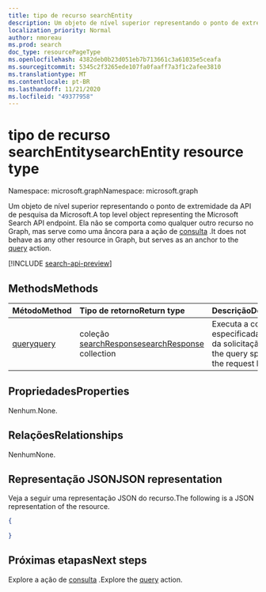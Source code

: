 ```yaml
---
title: tipo de recurso searchEntity
description: Um objeto de nível superior representando o ponto de extremidade da API de pesquisa da Microsoft.
localization_priority: Normal
author: nmoreau
ms.prod: search
doc_type: resourcePageType
ms.openlocfilehash: 4382deb0b23d051eb7b713661c3a61035e5ceafa
ms.sourcegitcommit: 5345c2f3265ede107fa0faaff7a3f1c2afee3810
ms.translationtype: MT
ms.contentlocale: pt-BR
ms.lasthandoff: 11/21/2020
ms.locfileid: "49377958"
---
```

# <a name="searchentity-resource-type"></a><span data-ttu-id="12cec-103">tipo de recurso searchEntity</span><span class="sxs-lookup"><span data-stu-id="12cec-103">searchEntity resource type</span></span>

<span data-ttu-id="12cec-104">Namespace: microsoft.graph</span><span class="sxs-lookup"><span data-stu-id="12cec-104">Namespace: microsoft.graph</span></span>

<span data-ttu-id="12cec-105">Um objeto de nível superior representando o ponto de extremidade da API de pesquisa da Microsoft.</span><span class="sxs-lookup"><span data-stu-id="12cec-105">A top level object representing the Microsoft Search API endpoint.</span></span> <span data-ttu-id="12cec-106">Ela não se comporta como qualquer outro recurso no Graph, mas serve como uma âncora para a ação de [consulta](../api/search-query.md) .</span><span class="sxs-lookup"><span data-stu-id="12cec-106">It does not behave as any other resource in Graph, but serves as an anchor to the [query](../api/search-query.md) action.</span></span> 

[!INCLUDE [search-api-preview](../../includes/search-api-preview-signup.md)]

## <a name="methods"></a><span data-ttu-id="12cec-107">Methods</span><span class="sxs-lookup"><span data-stu-id="12cec-107">Methods</span></span>
|<span data-ttu-id="12cec-108">Método</span><span class="sxs-lookup"><span data-stu-id="12cec-108">Method</span></span>|<span data-ttu-id="12cec-109">Tipo de retorno</span><span class="sxs-lookup"><span data-stu-id="12cec-109">Return type</span></span>|<span data-ttu-id="12cec-110">Descrição</span><span class="sxs-lookup"><span data-stu-id="12cec-110">Description</span></span>|
|:---|:---|:---|
|[<span data-ttu-id="12cec-111">query</span><span class="sxs-lookup"><span data-stu-id="12cec-111">query</span></span>](../api/search-query.md) |<span data-ttu-id="12cec-112">coleção [searchResponse](searchresponse.md)</span><span class="sxs-lookup"><span data-stu-id="12cec-112">[searchResponse](searchresponse.md) collection</span></span> | <span data-ttu-id="12cec-113">Executa a consulta especificada no corpo da solicitação.</span><span class="sxs-lookup"><span data-stu-id="12cec-113">Runs the query specified in the request body.</span></span>  |

## <a name="properties"></a><span data-ttu-id="12cec-114">Propriedades</span><span class="sxs-lookup"><span data-stu-id="12cec-114">Properties</span></span>
<span data-ttu-id="12cec-115">Nenhum.</span><span class="sxs-lookup"><span data-stu-id="12cec-115">None.</span></span>

## <a name="relationships"></a><span data-ttu-id="12cec-116">Relações</span><span class="sxs-lookup"><span data-stu-id="12cec-116">Relationships</span></span>
<span data-ttu-id="12cec-117">Nenhum</span><span class="sxs-lookup"><span data-stu-id="12cec-117">None.</span></span>

## <a name="json-representation"></a><span data-ttu-id="12cec-118">Representação JSON</span><span class="sxs-lookup"><span data-stu-id="12cec-118">JSON representation</span></span>
<span data-ttu-id="12cec-119">Veja a seguir uma representação JSON do recurso.</span><span class="sxs-lookup"><span data-stu-id="12cec-119">The following is a JSON representation of the resource.</span></span>
<!-- {
  "blockType": "resource",
  "@odata.type": "microsoft.graph.searchEntity",
  "baseType": "microsoft.graph.entity"
}
-->
``` json
{
  
}
```


## <a name="next-steps"></a><span data-ttu-id="12cec-120">Próximas etapas</span><span class="sxs-lookup"><span data-stu-id="12cec-120">Next steps</span></span>

<span data-ttu-id="12cec-121">Explore a ação de [consulta](../api/search-query.md) .</span><span class="sxs-lookup"><span data-stu-id="12cec-121">Explore the [query](../api/search-query.md) action.</span></span>


<!-- uuid: 16cd6b66-4b1a-43a1-adaf-3a886856ed98
2019-02-04 14:57:30 UTC -->
<!-- {
  "type": "#page.annotation",
  "description": "A top level object representing the Microsoft Search API endpoint.",
  "keywords": "",
  "section": "documentation",
  "tocPath": ""
}-->


